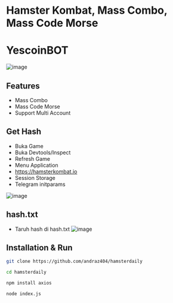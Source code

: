 # Hamster Kombat, Mass Combo, Mass Code Morse

# YescoinBOT
![image](https://github.com/AirDropFamilyIDN/YescoinBOT/assets/169606426/1e039910-e22b-4ce4-96e0-e637e454a834)

## Features
- Mass Combo
- Mass Code Morse
- Support Multi Account

## Get Hash
- Buka Game
- Buka Devtools/Inspect
- Refresh Game
- Menu Application
- https://hamsterkombat.io
- Session Storage
- Telegram initparams

![image](https://github.com/andraz404/hamsterdaily/assets/169606426/a7a11994-6cf4-4d95-af40-49ac6564daef)


## hash.txt
- Taruh hash di hash.txt
![image](https://github.com/andraz404/hamsterdaily/assets/169606426/d2e0a39b-9125-400f-9d44-7bf521da4ec8)



## Installation & Run

```sh
git clone https://github.com/andraz404/hamsterdaily
```
```sh
cd hamsterdaily
```
```sh
npm install axios
```
```sh
node index.js
```
